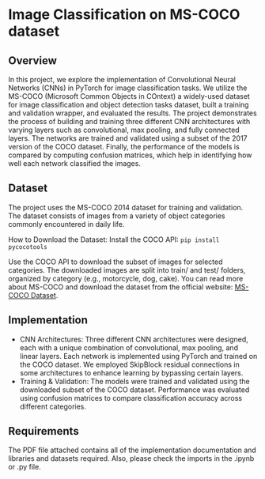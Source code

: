 # Image Classification on MS-COCO dataset
## Overview
In this project, we explore the implementation of Convolutional Neural Networks (CNNs) in PyTorch for image classification tasks. We utilize the MS-COCO (Microsoft Common Objects in COntext) a widely-used dataset for image classification and object detection tasks dataset, built a training and validation wrapper, and evaluated the results. The project demonstrates the process of building and training three different CNN architectures with varying layers such as convolutional, max pooling, and fully connected layers. The networks are trained and validated using a subset of the 2017 version of the COCO dataset. Finally, the performance of the models is compared by computing confusion matrices, which help in identifying how well each network classified the images.

## Dataset
The project uses the MS-COCO 2014 dataset for training and validation. The dataset consists of images from a variety of object categories commonly encountered in daily life.

How to Download the Dataset:
Install the COCO API:
```pip install pycocotools```

Use the COCO API to download the subset of images for selected categories.
The downloaded images are split into train/ and test/ folders, organized by category (e.g., motorcycle, dog, cake).
You can read more about MS-COCO and download the dataset from the official website: [MS-COCO Dataset](https://cocodataset.org/#download).

## Implementation

- CNN Architectures: 
Three different CNN architectures were designed, each with a unique combination of convolutional, max pooling, and linear layers.
Each network is implemented using PyTorch and trained on the COCO dataset.
We employed SkipBlock residual connections in some architectures to enhance learning by bypassing certain layers.
- Training & Validation: 
The models were trained and validated using the downloaded subset of the COCO dataset.
Performance was evaluated using confusion matrices to compare classification accuracy across different categories.

## Requirements
The PDF file attached contains all of the implementation documentation and libraries and datasets required. Also, please check the imports in the .ipynb or .py file.


